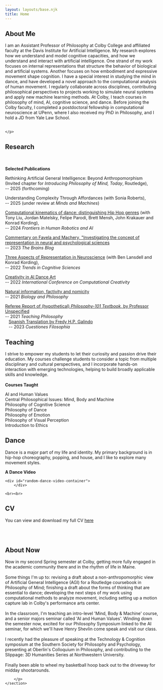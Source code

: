 ```yaml
---
layout: layouts/base.njk
title: Home
---
```


<div class="content-container">
    <div class="left-column">
<section id="about" class="section-about">
    <h2>About Me</h2>
    <p>
    I am an Assistant Professor of Philosophy at Colby College and affiliated faculty at the Davis Institute for Artificial Intelligence. My research explores how we understand and model cognitive capacities, and how we understand and interact with artificial intelligence. One strand of my work focuses on internal representations that structure the behavior of biological and artificial systems. Another focuses on how embodiment and expressive movement shape cognition. I have a special interest in studying the mind in dance, and have developed a novel approach to the computational analysis of human movement. I regularly collaborate across disciplines, contributing philosophical perspectives to projects working to simulate neural systems and apply new machine learning methods. At Colby, I teach courses in philosophy of mind, AI, cognitive science, and dance. Before joining the Colby faculty, I completed a postdoctoral fellowship in computational neuroscience at UPenn, where I also received my PhD in Philosophy, and I hold a JD from Yale Law School.
    <br><br> 
            
    </p>
</section>

<section id="research" class="section-research">
    <h2>Research</h2>
    <br><br>
    <strong>Selected Publications</strong><br>
    <p>Rethinking Artificial General Intelligence: Beyond Anthropomorphism (Invited chapter for <em>Introducing Philosophy of Mind, Today</em>, Routledge),<br>-- 2025 (forthcoming)</p>
    <p>Understanding Complexity Through Affordances (with Sonia Roberts),<br>-- 2025 (under review at <em>Minds and Machines</em>)</p>
    <p><a href="https://www.ncbi.nlm.nih.gov/pmc/articles/PMC11098014/">Computational kinematics of dance: distinguishing Hip Hop genres</a> (with Tony Liu, Jordan Matelsky, Felipe Parodi, Brett Mensh, John Krakauer and Konrad Kording),<br>-- 2024 <em>Frontiers in Human Robotics and AI</em></p>
    <p><a href="https://philosophyofbrains.com/2024/01/23/commentary-on-favela-and-machery-investigating-the-concept-of-representation-in-the-neural-and-psychological-sciences.aspx">Commentary on Favela and Machery, "Investigating the concept of representation in neural and psychological sciences</a><br>-- 2023 <em>The Brains Blog</em></p>
    <p><a href="https://www.sciencedirect.com/science/article/abs/pii/S1364661322002108?dgcid=author">Three Aspects of Representation in Neuroscience</a> (with Ben Lansdell and Konrad Kording),<br>-- 2022 <em>Trends in Cognitive Sciences</em></p>
    <p><a href="http://ceur-ws.org/Vol-3255/paper6.pdf">Creativity in AI Dance Art</a><br>-- 2022 <em>International Conference on Computational Creativity</em></p>
    <p><a href="https://link.springer.com/article/10.1007/s10539-021-09784-4">Natural information, factivity and nomicity</a><br>-- 2021 <em>Biology and Philosophy</em></p>
    <p><a href="https://revistas.uptc.edu.co/index.php/cuestiones_filosofia/article/view/16074">Referee Report of (hypothetical) <em>Philosophy-101 Textbook</em>, by Professor Unspecified</a><br>-- 2021 <em>Teaching Philosophy</em><br>
    &nbsp;&nbsp;&nbsp;<a href="https://www.pdcnet.org/teachphil/content/teachphil_2021_0999_3_30_142">Spanish Translation by Fredy H.P. Galindo</a><br>&nbsp;&nbsp;&nbsp;-- 2023 <em>Cuestiones Filosophia</em></p>
</section>


<section id="teaching" class="section-teaching">
    <h2>Teaching</h2>
    <p>I strive to empower my students to let their curiosity and passion drive their education. My courses challenge students to consider a topic from multiple disciplinary and cultural perspectives, and I incorporate hands-on interaction with emerging technologies, helping to build broadly applicable skills and knowledge.  <br><br>
    <strong>Courses Taught</strong>
    <p> AI and Human Values<br>
    Central Philosophical Issues: Mind, Body and Machine<br>
    Philosophy of Cognitive Science<br>
    Philosophy of Dance<br>
    Philosophy of Emotion<br>
    Philosophy of Visual Perception<br>
    Introduction to Ethics
    </p>
    
</section>

<section id="dance" class="section-dance">
    <h2>Dance</h2>
    <p>Dance is a major part of my life and identity. My primary background is in hip-hop choreography, popping, and house, and I like to explore many movement styles.</p>
    <p><strong>A Dance Video</strong></p>

    <div id="random-dance-video-container">
        </div>

    <br><br>
</section>


<section id="cv" class="section-cv">
    <h2>CV</h2>
    <p>You can view and download my full CV <a href="/assets/CV.pdf" target="_blank">here</a></p> <br><br>
</section>
    
</div>

<div class="right-column">
    <section id="currently" class="section-currently">
        <h2>About Now</h2>
        <p>Now in my second Spring semester at Colby, getting more fully engaged in the academic community there and in the rhythm of life in Maine. <br><br>
         Some things I'm up to: revising a draft about a non-anthropomorphic view of Artificial General Intelligence (AGI) for a Routledge coursebook in Philosophy of Mind; finishing a draft about the forms of thinking that are essential to dance; developing the next steps of my work using computational methods to analyze movement, including setting up a motion capture lab in Colby's performance arts center. <br><br>
        In the classroom, I'm teaching an intro-level 'Mind, Body & Machine' course, and a senior majors seminar called 'AI and Human Values'. Winding down the semester now, excited for our Philosophy Symposium linked to the AI seminar, for which we'll have Henry Shevlin come speak and visit our class. <br><br>
        I recently had the pleasure of speaking at the Technology & Cognition symposium at the Southern Society for Philosophy and Psychology, presenting at Oberlin's Colloquium in Philosophy, and contributing to the Slippage: 3D Humanities Series at Northwestern University.<br><br>
        Finally been able to wheel my basketball hoop back out to the driveway for midday shootarounds. 

    
        </p>
    </section>
</div>


